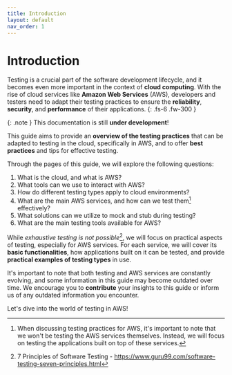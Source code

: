 ```yaml
---
title: Introduction
layout: default
nav_order: 1
---
```

# Introduction

Testing is a crucial part of the software development lifecycle, and it becomes even more important in the context of **cloud computing**. With the rise of cloud services like **Amazon Web Services** (AWS), developers and testers need to adapt their testing practices to ensure the **reliability**, **security**, and **performance** of their applications.
{: .fs-6 .fw-300 }

{: .note }
This documentation is still **under development**!

This guide aims to provide an **overview of the testing practices** that can be adapted to testing in the cloud, specifically in AWS, and to offer **best practices** and tips for effective testing.

Through the pages of this guide, we will explore the following questions:
1. What is the cloud, and what is AWS?
2. What tools can we use to interact with AWS?
3. How do different testing types apply to cloud environments?
4. What are the main AWS services, and how can we test them[^1] effectively?
5. What solutions can we utilize to mock and stub during testing?
6. What are the main testing tools available for AWS?

While *exhaustive testing is not possible*[^2], we will focus on practical aspects of testing, especially for AWS services. For each service, we will cover its **basic functionalities**, how applications built on it can be tested, and provide **practical examples of testing types** in use.

It's important to note that both testing and AWS services are constantly evolving, and some information in this guide may become outdated over time. We encourage you to **contribute** your insights to this guide or inform us of any outdated information you encounter.

Let's dive into the world of testing in AWS!

[^1]: When discussing testing practices for AWS, it's important to note that we won't be testing the AWS services themselves. Instead, we will focus on testing the applications built on top of these services.
[^2]: 7 Principles of Software Testing - <https://www.guru99.com/software-testing-seven-principles.html>
